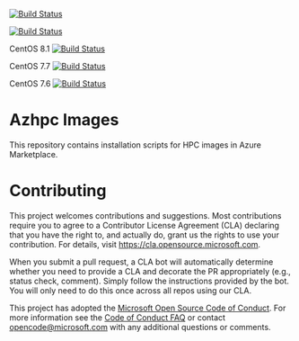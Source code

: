 [![Build Status](https://dev.azure.com/hpc-platform-team/hpc-image-val/_apis/build/status/hpc-image-val?branchName=master)](https://dev.azure.com/hpc-platform-team/hpc-image-val/_build/latest?definitionId=3&branchName=master)

[![Build Status](https://dev.azure.com/hpc-platform-team/hpc-image-val/_apis/build/status/hpc-image-val?branchName=master&jobName=ValidateVirtualMachine&configuration=ValidateVirtualMachine%20ubuntu1804)](https://dev.azure.com/hpc-platform-team/hpc-image-val/_build/latest?definitionId=3&branchName=master)

CentOS 8.1 [![Build Status](https://dev.azure.com/hpc-platform-team/hpc-image-val/_apis/build/status/hpc-image-val?branchName=master&jobName=ValidateVirtualMachine&configuration=ValidateVirtualMachine%20centos81)](https://dev.azure.com/hpc-platform-team/hpc-image-val/_build/latest?definitionId=3&branchName=master)

CentOS 7.7 [![Build Status](https://dev.azure.com/hpc-platform-team/hpc-image-val/_apis/build/status/hpc-image-val?branchName=master&jobName=ValidateVirtualMachine&configuration=ValidateVirtualMachine%20centos77)](https://dev.azure.com/hpc-platform-team/hpc-image-val/_build/latest?definitionId=3&branchName=master)

CentOS 7.6 [![Build Status](https://dev.azure.com/hpc-platform-team/hpc-image-val/_apis/build/status/hpc-image-val?branchName=master&jobName=ValidateVirtualMachine&configuration=ValidateVirtualMachine%20centos76)](https://dev.azure.com/hpc-platform-team/hpc-image-val/_build/latest?definitionId=3&branchName=master)

# Azhpc Images

This repository contains installation scripts for HPC images in Azure Marketplace.


# Contributing

This project welcomes contributions and suggestions.  Most contributions require you to agree to a
Contributor License Agreement (CLA) declaring that you have the right to, and actually do, grant us
the rights to use your contribution. For details, visit https://cla.opensource.microsoft.com.

When you submit a pull request, a CLA bot will automatically determine whether you need to provide
a CLA and decorate the PR appropriately (e.g., status check, comment). Simply follow the instructions
provided by the bot. You will only need to do this once across all repos using our CLA.

This project has adopted the [Microsoft Open Source Code of Conduct](https://opensource.microsoft.com/codeofconduct/).
For more information see the [Code of Conduct FAQ](https://opensource.microsoft.com/codeofconduct/faq/) or
contact [opencode@microsoft.com](mailto:opencode@microsoft.com) with any additional questions or comments.
